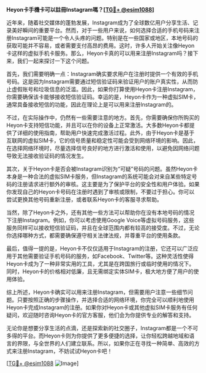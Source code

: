 **Heyon卡手機卡可以註冊Instagram嗎？[[TG💪+ @esim1088](https://t.me/s/esim1088)]**

近年来，随着社交媒体的蓬勃发展，Instagram成为了全球数亿用户分享生活、记录美好瞬间的重要平台。然而，对于一些用户来说，如何选择合适的手机号码来注册Instagram可能是一个令人头疼的问题。特别是在一些国家或地区，本地号码的获取可能并不容易，或者需要支付高昂的费用。这时，许多人开始关注像Heyon卡这样的虚拟手机卡服务。那么，Heyon卡真的可以用来注册Instagram吗？接下来，我们一起来探讨一下这个问题。

首先，我们需要明确一点：Instagram确实要求用户在注册时提供一个有效的手机号码。这是因为Instagram需要通过短信验证码来验证用户的账户真实性，从而防止虚假账号和垃圾信息的泛滥。因此，如果你打算使用Heyon卡注册Instagram，你需要确保该卡能够接收短信验证码。幸运的是，Heyon卡作为一种虚拟SIM卡，通常具备接收短信的功能，因此在理论上是可以用来注册Instagram的。

不过，在实际操作中，仍然有一些需要注意的地方。首先，你需要确保你所购买的Heyon卡支持短信功能，并且可以在你的设备上正常激活。大多数Heyon卡都提供了详细的使用指南，帮助用户快速完成激活过程。此外，由于Heyon卡是基于互联网的虚拟SIM卡，它的信号质量和稳定性可能会受到网络环境的影响。因此，在选择网络环境时，尽量选择信号良好的地方进行激活和使用，以避免因网络问题导致无法接收验证码的情况发生。

其次，关于Heyon卡是否会被Instagram识别为“可疑”号码的问题。虽然Heyon卡本身是一种合法的虚拟SIM卡服务，但Instagram的系统可能会对来自某些特定号码的注册请求进行额外的审核。这主要是为了保护平台的安全性和用户体验。如果你发现自己的Heyon卡号码在注册时遇到了审核或限制，不要过于担心。你可以尝试更换其他号码重新注册，或者联系Heyon卡的客服寻求帮助。

当然，除了Heyon卡之外，还有其他一些方法可以帮助你在没有本地号码的情况下注册Instagram。例如，你可以考虑使用Google Voice等虚拟号码服务，这些服务同样可以接收短信验证码，并且在全球范围内都有较高的接受度。不过，无论你选择哪种方式，都需要确保遵守相关法律法规，并尊重平台的使用条款。

最后，值得一提的是，Heyon卡不仅仅适用于Instagram的注册，它还可以广泛应用于其他需要验证手机号码的服务，如Facebook、Twitter等。这种灵活性使得Heyon卡成为了一种非常实用的工具，尤其是在跨国旅行或临时使用的情况下。同时，Heyon卡的价格相对低廉，且无需绑定实体SIM卡，极大地方便了用户的使用体验。

综上所述，Heyon卡确实可以用来注册Instagram，但需要用户注意一些细节问题。只要按照正确的步骤操作，并选择合适的网络环境，你完全可以顺利地使用Heyon卡完成Instagram的注册。如果你对Heyon卡或其他虚拟SIM卡服务有任何疑问，欢迎随时咨询Heyon卡的官方客服，他们会为你提供专业的解答和支持。

无论你是想要分享生活的点滴，还是探索新的社交圈子，Instagram都是一个不可多得的平台。而Heyon卡则为你提供了更多便捷的选择，让你轻松跨越地域和语言的界限，与全世界的人们建立联系。所以，如果你正在寻找一种简单、高效的方式来注册Instagram，不妨试试Heyon卡吧！

[[TG💪+ @esim1088](https://t.me/s/esim1088) ![Image](https://i.postimg.cc/4NQfJmqS/Snipaste-2025-05-13-00-14-12.png)]